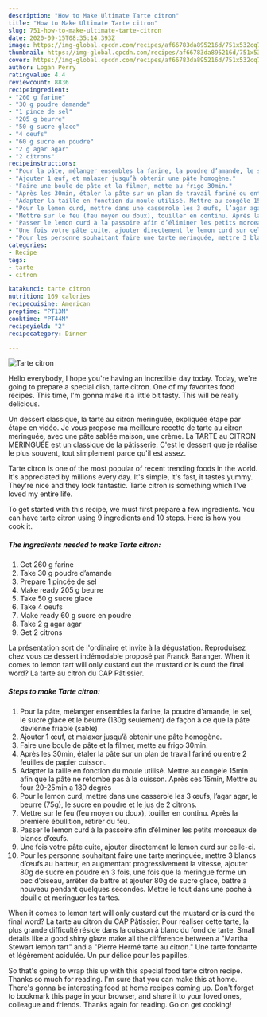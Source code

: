 ```yaml
---
description: "How to Make Ultimate Tarte citron"
title: "How to Make Ultimate Tarte citron"
slug: 751-how-to-make-ultimate-tarte-citron
date: 2020-09-15T08:35:14.393Z
image: https://img-global.cpcdn.com/recipes/af66783da895216d/751x532cq70/tarte-citron-photo-principale-de-la-recette.jpg
thumbnail: https://img-global.cpcdn.com/recipes/af66783da895216d/751x532cq70/tarte-citron-photo-principale-de-la-recette.jpg
cover: https://img-global.cpcdn.com/recipes/af66783da895216d/751x532cq70/tarte-citron-photo-principale-de-la-recette.jpg
author: Logan Perry
ratingvalue: 4.4
reviewcount: 8836
recipeingredient:
- "260 g farine"
- "30 g poudre damande"
- "1 pince de sel"
- "205 g beurre"
- "50 g sucre glace"
- "4 oeufs"
- "60 g sucre en poudre"
- "2 g agar agar"
- "2 citrons"
recipeinstructions:
- "Pour la pâte, mélanger ensembles la farine, la poudre d’amande, le sel, le sucre glace et le beurre (130g seulement) de façon à ce que la pâte devienne friable (sable)"
- "Ajouter 1 œuf, et malaxer jusqu’à obtenir une pâte homogène."
- "Faire une boule de pâte et la filmer, mette au frigo 30min."
- "Après les 30min, étaler la pâte sur un plan de travail fariné ou entre 2 feuilles de papier cuisson."
- "Adapter la taille en fonction du moule utilisé. Mettre au congèle 15min afin que la pâte ne retombe pas à la cuisson. Après ces 15min, Mettre au four 20-25min a 180 degrés"
- "Pour le lemon curd, mettre dans une casserole les 3 œufs, l’agar agar, le beurre (75g), le sucre en poudre et le jus de 2 citrons."
- "Mettre sur le feu (feu moyen ou doux), touiller en continu. Après la première ébullition, retirer du feu."
- "Passer le lemon curd à la passoire afin d’éliminer les petits morceaux de blancs d’œufs."
- "Une fois votre pâte cuite, ajouter directement le lemon curd sur celle-ci."
- "Pour les personne souhaitant faire une tarte meringuée, mettre 3 blancs d’œufs au batteur, en augmentant progressivement la vitesse, ajouter 80g de sucre en poudre en 3 fois, une fois que la meringue forme un bec d’oiseau, arrêter de battre et ajouter 80g de sucre glace, battre à nouveau pendant quelques secondes. Mettre le tout dans une poche à douille et meringuer les tartes."
categories:
- Recipe
tags:
- tarte
- citron

katakunci: tarte citron 
nutrition: 169 calories
recipecuisine: American
preptime: "PT13M"
cooktime: "PT44M"
recipeyield: "2"
recipecategory: Dinner

---
```



![Tarte citron](https://img-global.cpcdn.com/recipes/af66783da895216d/751x532cq70/tarte-citron-photo-principale-de-la-recette.jpg)

Hello everybody, I hope you're having an incredible day today. Today, we're going to prepare a special dish, tarte citron. One of my favorites food recipes. This time, I'm gonna make it a little bit tasty. This will be really delicious.

Un dessert classique, la tarte au citron meringuée, expliquée étape par étape en vidéo. Je vous propose ma meilleure recette de tarte au citron meringuée, avec une pâte sablée maison, une crème. La TARTE au CITRON MERINGUÉE est un classique de la pâtisserie. C&#39;est le dessert que je réalise le plus souvent, tout simplement parce qu&#39;il est assez.

Tarte citron is one of the most popular of recent trending foods in the world. It's appreciated by millions every day. It's simple, it's fast, it tastes yummy. They're nice and they look fantastic. Tarte citron is something which I've loved my entire life.


To get started with this recipe, we must first prepare a few ingredients. You can have tarte citron using 9 ingredients and 10 steps. Here is how you cook it.

<!--inarticleads1-->

##### The ingredients needed to make Tarte citron:

1. Get 260 g farine
1. Take 30 g poudre d’amande
1. Prepare 1 pincée de sel
1. Make ready 205 g beurre
1. Take 50 g sucre glace
1. Take 4 oeufs
1. Make ready 60 g sucre en poudre
1. Take 2 g agar agar
1. Get 2 citrons


La présentation sort de l&#39;ordinaire et invite à la dégustation. Reproduisez chez vous ce dessert indémodable proposé par Franck Baranger. When it comes to lemon tart will only custard cut the mustard or is curd the final word? La tarte au citron du CAP Pâtissier. 

<!--inarticleads2-->

##### Steps to make Tarte citron:

1. Pour la pâte, mélanger ensembles la farine, la poudre d’amande, le sel, le sucre glace et le beurre (130g seulement) de façon à ce que la pâte devienne friable (sable)
1. Ajouter 1 œuf, et malaxer jusqu’à obtenir une pâte homogène.
1. Faire une boule de pâte et la filmer, mette au frigo 30min.
1. Après les 30min, étaler la pâte sur un plan de travail fariné ou entre 2 feuilles de papier cuisson.
1. Adapter la taille en fonction du moule utilisé. Mettre au congèle 15min afin que la pâte ne retombe pas à la cuisson. Après ces 15min, Mettre au four 20-25min a 180 degrés
1. Pour le lemon curd, mettre dans une casserole les 3 œufs, l’agar agar, le beurre (75g), le sucre en poudre et le jus de 2 citrons.
1. Mettre sur le feu (feu moyen ou doux), touiller en continu. Après la première ébullition, retirer du feu.
1. Passer le lemon curd à la passoire afin d’éliminer les petits morceaux de blancs d’œufs.
1. Une fois votre pâte cuite, ajouter directement le lemon curd sur celle-ci.
1. Pour les personne souhaitant faire une tarte meringuée, mettre 3 blancs d’œufs au batteur, en augmentant progressivement la vitesse, ajouter 80g de sucre en poudre en 3 fois, une fois que la meringue forme un bec d’oiseau, arrêter de battre et ajouter 80g de sucre glace, battre à nouveau pendant quelques secondes. Mettre le tout dans une poche à douille et meringuer les tartes.


When it comes to lemon tart will only custard cut the mustard or is curd the final word? La tarte au citron du CAP Pâtissier. Pour réaliser cette tarte, la plus grande difficulté réside dans la cuisson à blanc du fond de tarte. Small details like a good shiny glaze make all the difference between a &#34;Martha Stewart lemon tart&#34; and a &#34;Pierre Hermé tarte au citron.&#34; Une tarte fondante et légèrement acidulée. Un pur délice pour les papilles. 

So that's going to wrap this up with this special food tarte citron recipe. Thanks so much for reading. I'm sure that you can make this at home. There's gonna be interesting food at home recipes coming up. Don't forget to bookmark this page in your browser, and share it to your loved ones, colleague and friends. Thanks again for reading. Go on get cooking!
